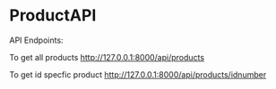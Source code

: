 # ProductAPI
API Endpoints:

To get all products
http://127.0.0.1:8000/api/products

To get id specfic product
http://127.0.0.1:8000/api/products/idnumber
